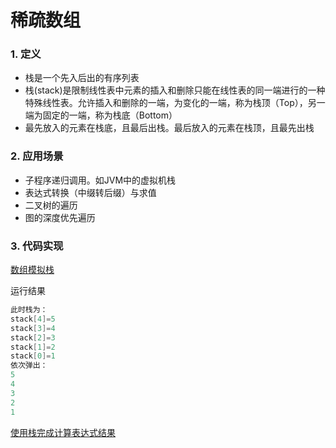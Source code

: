 # 稀疏数组

### 1. 定义
- 栈是一个先入后出的有序列表
- 栈(stack)是限制线性表中元素的插入和删除只能在线性表的同一端进行的一种特殊线性表。允许插入和删除的一端，为变化的一端，称为栈顶（Top），另一端为固定的一端，称为栈底（Bottom）
- 最先放入的元素在栈底，且最后出栈。最后放入的元素在栈顶，且最先出栈

### 2. 应用场景
- 子程序递归调用。如JVM中的虚拟机栈
- 表达式转换（中缀转后缀）与求值
- 二叉树的遍历
- 图的深度优先遍历

### 3. 代码实现

[数组模拟栈](./ArrayStackDemo.java)

运行结果

```java
此时栈为：
stack[4]=5
stack[3]=4
stack[2]=3
stack[1]=2
stack[0]=1
依次弹出：
5
4
3
2
1
```
[使用栈完成计算表达式结果](./ArrayStackDemo.java)